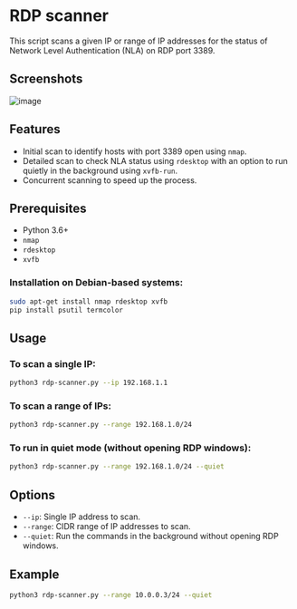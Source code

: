 
# RDP scanner

This script scans a given IP or range of IP addresses for the status of Network Level Authentication (NLA) on RDP port 3389.

## Screenshots

![image](https://github.com/mverschu/rdp-scanner/assets/69352107/e44f47c4-5029-4918-b4e7-bdb72189d1e4)

## Features
- Initial scan to identify hosts with port 3389 open using `nmap`.
- Detailed scan to check NLA status using `rdesktop` with an option to run quietly in the background using `xvfb-run`.
- Concurrent scanning to speed up the process.

## Prerequisites
- Python 3.6+
- `nmap`
- `rdesktop`
- `xvfb`

### Installation on Debian-based systems:
```bash
sudo apt-get install nmap rdesktop xvfb
pip install psutil termcolor
```

## Usage

### To scan a single IP:
```bash
python3 rdp-scanner.py --ip 192.168.1.1
```

### To scan a range of IPs:
```bash
python3 rdp-scanner.py --range 192.168.1.0/24
```

### To run in quiet mode (without opening RDP windows):
```bash
python3 rdp-scanner.py --range 192.168.1.0/24 --quiet
```

## Options

- `--ip`: Single IP address to scan.
- `--range`: CIDR range of IP addresses to scan.
- `--quiet`: Run the commands in the background without opening RDP windows.

## Example

```bash
python3 rdp-scanner.py --range 10.0.0.3/24 --quiet
```
